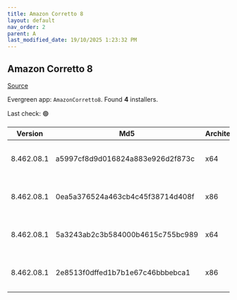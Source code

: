 ```yaml
---
title: Amazon Corretto 8
layout: default
nav_order: 2
parent: A
last_modified_date: 19/10/2025 1:23:32 PM
---
```


## Amazon Corretto 8

[Source](https://aws.amazon.com/corretto/)

Evergreen app: `AmazonCorretto8`. Found **4** installers.

Last check: 🟢

| Version    | Md5                              | Architecture | Type | URI                                                                                                                                                                                                      |
| ---------- | -------------------------------- | ------------ | ---- | -------------------------------------------------------------------------------------------------------------------------------------------------------------------------------------------------------- |
| 8.462.08.1 | a5997cf8d9d016824a883e926d2f873c | x64          | msi  | [https://corretto.aws/downloads/resources/8.462.08.1/amazon-corretto-8.462.08.1-windows-x64-jdk.msi](https://corretto.aws/downloads/resources/8.462.08.1/amazon-corretto-8.462.08.1-windows-x64-jdk.msi) |
| 8.462.08.1 | 0ea5a376524a463cb4c45f38714d408f | x86          | msi  | [https://corretto.aws/downloads/resources/8.462.08.1/amazon-corretto-8.462.08.1-windows-x86-jdk.msi](https://corretto.aws/downloads/resources/8.462.08.1/amazon-corretto-8.462.08.1-windows-x86-jdk.msi) |
| 8.462.08.1 | 5a3243ab2c3b584000b4615c755bc989 | x64          | zip  | [https://corretto.aws/downloads/resources/8.462.08.1/amazon-corretto-8.462.08.1-windows-x64-jre.zip](https://corretto.aws/downloads/resources/8.462.08.1/amazon-corretto-8.462.08.1-windows-x64-jre.zip) |
| 8.462.08.1 | 2e8513f0dffed1b7b1e67c46bbbebca1 | x86          | zip  | [https://corretto.aws/downloads/resources/8.462.08.1/amazon-corretto-8.462.08.1-windows-x86-jre.zip](https://corretto.aws/downloads/resources/8.462.08.1/amazon-corretto-8.462.08.1-windows-x86-jre.zip) |
